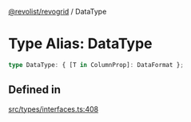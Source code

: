 [@revolist/revogrid](README.md) / DataType

# Type Alias: DataType

```ts
type DataType: { [T in ColumnProp]: DataFormat };
```

## Defined in

[src/types/interfaces.ts:408](https://github.com/revolist/revogrid/blob/04dd894203fb683ca28026a56e8b7c79feca958d/src/types/interfaces.ts#L408)

